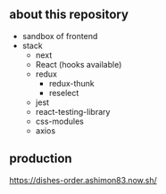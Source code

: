 ## about this repository
- sandbox of frontend
- stack
  - next
  - React (hooks available)
  - redux
    - redux-thunk
    - reselect
  - jest
  - react-testing-library
  - css-modules
  - axios

## production
https://dishes-order.ashimon83.now.sh/
